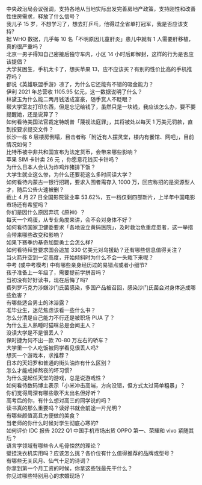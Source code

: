 中央政治局会议强调，支持各地从当地实际出发完善房地产政策，支持刚性和改善性住房需求，释放了什么信号？  
我儿子 15 岁，不想学习了，想去打乒乓，他得过全省单打冠军，我是否应该支持?  
据 WHO 数据，几乎每 10 名「不明原因儿童肝炎」患儿中就有 1 人需要肝移植，真的很严重吗？  
北京一男子得知自己密接后独守车内，小区 14 小时后即解封，这样的行为是否应该提倡？  
大学贫困生，手机太卡了，想买苹果 13，应不应该买？有别的性价比高的手机推荐吗？  
都说《英雄联盟手游》凉了，为什么它还能有不错的吸金能力？  
伊利 2021 年总营收 1105.95 亿元，这一数据说明了什么？  
林黛玉为什么能二两月钱活成富豪，随手赏人不眨眼？  
帮大学室友打印东西，但是忘记给钱了，虽然只是一块钱，我应该怎么办，要不要提醒她，还是说算了？  
如何看待美国法官裁定特朗普「蔑视法庭罪」，其将被处以每天 1 万美元罚款，直到按要求提交文件？  
长沙一栋 6 层楼房倒塌，目击者称「附近有人摆灵堂，楼内有餐馆、网吧」，目前情况如何？  
比特币被中非共和国宣布为法定货币，会带来哪些影响？  
苹果 SIM 卡针卖 26 元 ，你愿意花钱买卡针吗？  
为什么日本人会认为炸鸡炸猪排下饭？  
大学生就业这么惨，为什么还要花这么多时间读大学？  
如何看待内蒙古一银行招聘，要求入围者需存入 1000 万，回应称招的是资源型人才，随后公告火速被删？  
截止 4 月 27 日全国影院营业率 53.62%，五一档仅剩四部新片，上半年中国电影市场还有希望吗？  
你们是因什么原因弃坑《原神》？  
每天一个鸡蛋，从专业角度来讲，会不会对身体不好？  
如何看待国家卫健委要求「各地设立黄码医院」，及时救治危重症患者，这一举措会带来哪些改变和影响？  
如果下赛季约基奇加盟勇士会怎么样?  
如何看待拜登要求国会追加 330 亿美元对乌援助？还有哪些信息值得关注？  
当火箭升空到一定高度，开始倾斜时为什么不会一头栽下来呢？  
中考 (或中考模考) 中有哪些亲身经历过的易错点或者小细节?  
孩子准备上一年级了，需要提前学拼音吗？  
当初没有好好读书，现在后悔了吗?  
费列罗巧克力涉嫌沙门氏菌感染，多国产品被召回，感染沙门氏菌会对身体造成哪些危害？  
有哪些适合男士的沐浴露？  
准毕业生，迷茫焦虑该看一些什么书？  
怎么分清是自己能力不行还是被职场 PUA 了？  
为什么主人熟睡时猫咪总是会闻主人？  
没读大学是不是很丢人？  
保时捷为何不出一款 70-80 万左右的轿车？  
大学里一个人吃饭被同学看见很丢人吗?  
想买一个游戏本，求推荐？  
日本的天妇罗和普通的街头油炸有什么区别？  
怎么才能戒掉熬夜的坏习惯?  
为什么提起任天堂的游戏，总是说游戏性？  
如何看待数码博主表示「小米冲击高端，方向没错，但方式太过简单粗暴」？  
你们觉得周深有哪些歌不太出名但好听？  
高考后的你，有什么想对高三的同学说的吗？  
读书真的那么重要吗？读好书就会前途一片光明？  
有哪些颜值高且方便做的美食？  
当老师的你什么时候对学生彻底心寒的?  
如何评价 IDC 报告 2022 Q1 中国手机市场出货 OPPO 第一、荣耀和 vivo 紧随其后？  
语言学领域有哪些令人毛骨悚然的理论？  
壁挂洗衣机实用吗？应该怎么挑？各价位有什么值得推荐的品牌或型号？  
有哪些无关风月、仙气十足的诗词？  
你拿到第一个月工资的时候，你拿这些钱最先干什么？  
你见过哪些特别用心的求婚现场？  
